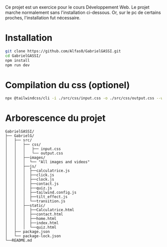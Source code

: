 Ce projet est un exercice pour le cours Développement Web.
Le projet marche normalement sans l'installation ci-dessous. Or, sur le pc de certains proches, l'installation fut nécessaire.

# Installation #
```bash
git clone https://github.com/Alfas0/GabrielGASSI.git
cd GabrielGASSI/
npm install
npm run dev
```
# Compilation du css (optionel) #
```bash
npx @tailwindcss/cli -i ./src/css/input.css -o ./src/css/output.css --watch
```

# Arborescence du projet #

```
GabrielGASSI/
├── GabrielG/
│   ├── src/
│   │   ├── css/
│   │   │   ├── input.css
│   │   │   └── output.css
│   │   ├──images/
│   │   │  └── "All images and videos"
│   │   ├──js/
│   │   │  ├──calculatrice.js
│   │   │  ├──click.js
│   │   │  ├──clock.js
│   │   │  ├──contact.js
│   │   │  ├──quiz.js
│   │   │  ├──tailwind.config.js
│   │   │  ├──tilt_effect.js
│   │   │  └──transition.js
│   │   ├──static/
│   │   │  ├──Calculatrice.html
│   │   │  ├──contact.html
│   │   │  ├──home.html
│   │   │  ├──index.html
│   │   │  └──quiz.html
│   ├── package.json
│   └── package-lock.json
└──README.md
```
